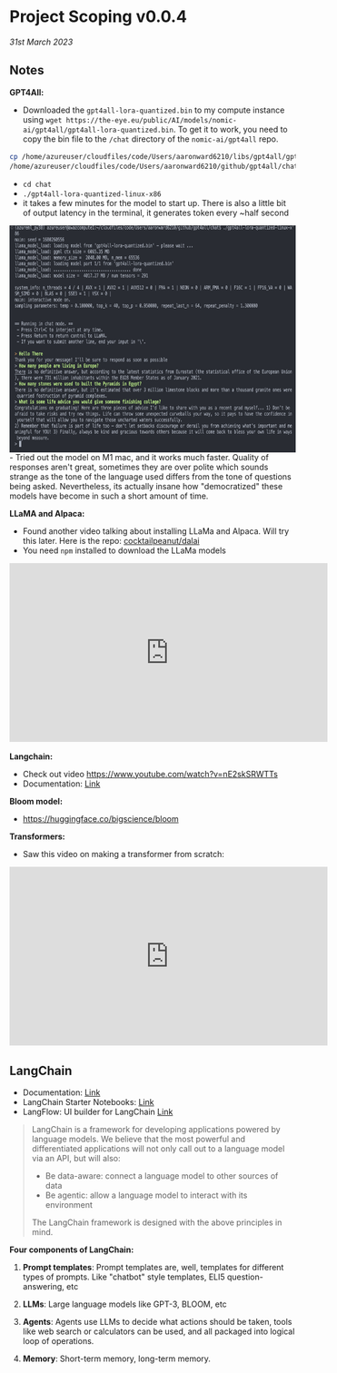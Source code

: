 # Project Scoping v0.0.4

*31st March 2023*



## Notes

**GPT4All:** 

- Downloaded the `gpt4all-lora-quantized.bin` to my compute instance using `wget https://the-eye.eu/public/AI/models/nomic-ai/gpt4all/gpt4all-lora-quantized.bin`. To get it to work, you need to copy the bin file to the `/chat` directory of the `nomic-ai/gpt4all` repo.
```bash
cp /home/azureuser/cloudfiles/code/Users/aaronward6210/libs/gpt4all/gpt4all-lora-quantized.bin 
/home/azureuser/cloudfiles/code/Users/aaronward6210/github/gpt4all/chat/
```
- `cd chat`
- `./gpt4all-lora-quantized-linux-x86`
-  it takes a few minutes for the model to start up. There is also a little bit of output latency in the terminal, it generates token every ~half second
<img src="../../../resources/images/project_documentation/scoping/gpt4all.png" style="height:400px; display: block; margin-right: auto; margin-left: auto;">
- Tried out the model on M1 mac, and it works much faster. Quality of responses aren't great, sometimes they are over polite which sounds strange as the tone of the language used differs from the tone of questions being asked. Nevertheless, its actually insane how "democratized" these models have become in such a short amount of time. 


**LLaMA and Alpaca:** 

- Found another video talking about installing LLaMa and Alpaca. Will try this later. Here is the repo: [cocktailpeanut/dalai](https://github.com/cocktailpeanut/dalai)
- You need `npm` installed to download the LLaMa models

<center>
<iframe width="560" height="315" src="https://www.youtube.com/embed/PyZPyqQqkLE" title="YouTube video player" frameborder="0" allow="accelerometer; autoplay; clipboard-write; encrypted-media; gyroscope; picture-in-picture; web-share" allowfullscreen></iframe>
</center>

**Langchain:**

- Check out video https://www.youtube.com/watch?v=nE2skSRWTTs
- Documentation: [Link](https://python.langchain.com/en/latest/)

**Bloom model:** 

- https://huggingface.co/bigscience/bloom

**Transformers:**

- Saw this video on making a transformer from scratch:


<center>
<iframe width="560" height="315" src="https://www.youtube.com/embed/f7TnuO02DjM" title="YouTube video player" frameborder="0" allow="accelerometer; autoplay; clipboard-write; encrypted-media; gyroscope; picture-in-picture; web-share" allowfullscreen></iframe>
</center>


## LangChain

- Documentation: [Link](https://python.langchain.com/en/latest/)
- LangChain Starter Notebooks: [Link](https://github.com/pinecone-io/examples/tree/master/generation/langchain/handbook)
- LangFlow: UI builder for LangChain [Link](https://github.com/logspace-ai/langflow)

>LangChain is a framework for developing applications powered by language models. We believe that the most powerful and differentiated applications will not only call out to a language model via an API, but will also:
>
>- Be data-aware: connect a language model to other sources of data
>- Be agentic: allow a language model to interact with its environment
>
>The LangChain framework is designed with the above principles in mind.


**Four components of LangChain:**

1. **Prompt templates**: Prompt templates are, well, templates for different types of prompts. Like "chatbot" style templates, ELI5 question-answering, etc

2. **LLMs**: Large language models like GPT-3, BLOOM, etc

3. **Agents**: Agents use LLMs to decide what actions should be taken, tools like web search or calculators can be used, and all packaged into logical loop of operations.

4. **Memory**: Short-term memory, long-term memory.
